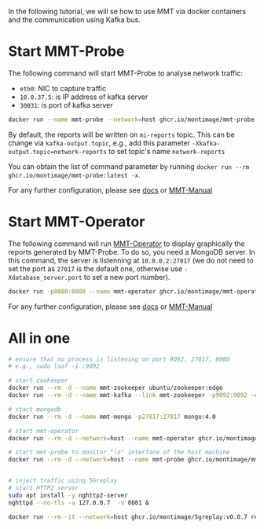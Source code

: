 In the following tutorial, we will se how to use MMT via docker containers and the communication using Kafka bus.

# Start MMT-Probe

The following command will start MMT-Probe to analyse network traffic:
- `eth0`: NIC to capture traffic
- `10.0.37.5`: is IP address of kafka server
- `30031`: is port of kafka server

```bash 
docker run --name mmt-probe --network=host ghcr.io/montimage/mmt-probe:latest -i eth0 -Xkafka-output.enable=true -Xkafka-output.hostname=10.0.37.5 -Xkafka-output.port=30031
```

By default, the reports will be written on `mi-reports` topic. This can be change via `kafka-output.topic`, e.g., add this parameter `-Xkafka-output.topic=network-reports` to set topic's name `network-reports`

You can obtain the list of command parameter by running `docker run --rm ghcr.io/montimage/mmt-probe:latest -x`.

For any further configuration, please see [docs](https://github.com/Montimage/mmt-probe/tree/master/docs) or [MMT-Manual](https://github.com/Montimage/mmt-manual)


# Start MMT-Operator

The following command will run [MMT-Operator](https://github.com/Montimage/mmt-operator) to display graphically the reports generated by MMT-Probe.
To do so, you need a MongoDB server. In this command, the server is listenning at `10.0.0.2:27017` (we do not need to set the port as `27017` is the default one, otherwise use `-Xdatabase_server.port` to set a new port number).

```bash
docker run -p8080:8080 --name mmt-operator ghcr.io/montimage/mmt-operator:latest -Xdatabase_server.host=10.0.0.2 -Xinput_mode=kafka -Xkafka_input.host=10.0.37.5 -Xkafka_input.port=30031
```

For any further configuration, please see [docs](https://github.com/Montimage/mmt-operator/tree/main/doc) or [MMT-Manual](https://github.com/Montimage/mmt-manual)


# All in one

```bash
# ensure that no process is listening on port 9092, 27017, 8080
# e.g., sudo lsof -i :9092

# start zookeeper
docker run --rm -d --name mmt-zookeeper ubuntu/zookeeper:edge
docker run --rm -d --name mmt-kafka --link mmt-zookeeper -p9092:9092 -e ZOOKEEPER_HOST=mmt-zookeeper ubuntu/kafka:edge /etc/kafka/server.properties --override advertised.listeners=PLAINTEXT://127.0.0.1:9092

# start mongodb
docker run --rm -d --name mmt-mongo -p27017:27017 mongo:4.0

# start mmt-operator
docker run --rm -d --network=host --name mmt-operator ghcr.io/montimage/mmt-operator:latest -Xinput_mode=kafka -Xkafka_input.host=127.0.0.1 -Xkafka_input.port=9092 -Xkafka_input.topic=mi-reports -Xport_number=8080

# start mmt-probe to monitor "lo" interface of the host machine
docker run --rm -d --network=host --name mmt-probe ghcr.io/montimage/mmt-probe:latest -i lo -Xkafka-output.enable=true -Xkafka-output.hostname=127.0.0.1 -Xkafka-output.topic=mi-reports -Xsession-report.output-channel=kafka -Xsecurity.enable=true -Xsecurity.output-channel=kafka -Xsecurity.exclude-rules=0-90


# inject traffic using 5Greplay
# start HTTP2 server
sudo apt install -y nghttp2-server
nghttpd --no-tls -a 127.0.0.7  -v 8081 &

docker run --rm -it --network=host ghcr.io/montimage/5greplay:v0.0.7 replay -t pcap/sa.pcap -Xforward.nb-copies=30 -Xforward.default=DROP -Xengine.exclude-rules=1-16,18-100 -Xforward.target-hosts=127.0.0.7 -Xforward.target-ports=8081 -Xforward.target-protocols=HTTP2
```